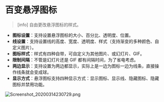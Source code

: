 # 百变悬浮图标

> \[info\] 自由更改悬浮图标的样式。

* **图标设置**：支持设置悬浮图标的大小、百分比、透明度、位置。
* **线设置**：支持设置线的高度、宽度、透明度、样式（支持渐变的多种颜色、自定义图片）。
* **图标样式**：样式有四种自带，可自定义为其他图片、或幻灯片、GIF。
* **限制间隔**：不管是幻灯片还是 GIF 都有间隔时间，为了省电考虑。
* **两边显示**：支持设置为两边都显示，实际上是一边为图标一边为线条，直接操作线条就会变成球。
* **显示方式**：悬浮图标支持四种显示方式：显示图标、显示线、隐藏图标、隐藏图标并禁用功能。

![Screenshot\_20200314230729.png](http://ww1.sinaimg.cn/large/6b1dd0a7ly1gctuwxj7z4j20u007xq33.jpg)

